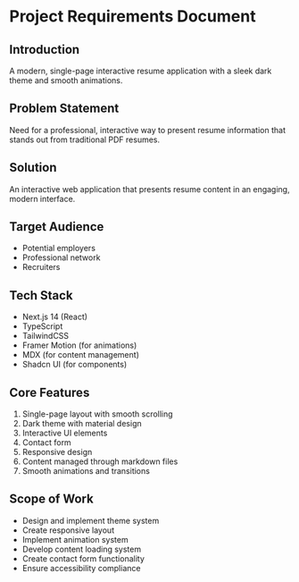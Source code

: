 # Project Requirements Document

## Introduction
A modern, single-page interactive resume application with a sleek dark theme and smooth animations.

## Problem Statement
Need for a professional, interactive way to present resume information that stands out from traditional PDF resumes.

## Solution
An interactive web application that presents resume content in an engaging, modern interface.

## Target Audience
- Potential employers
- Professional network
- Recruiters

## Tech Stack
- Next.js 14 (React)
- TypeScript
- TailwindCSS
- Framer Motion (for animations)
- MDX (for content management)
- Shadcn UI (for components)

## Core Features
1. Single-page layout with smooth scrolling
2. Dark theme with material design
3. Interactive UI elements
4. Contact form
5. Responsive design
6. Content managed through markdown files
7. Smooth animations and transitions

## Scope of Work
- Design and implement theme system
- Create responsive layout
- Implement animation system
- Develop content loading system
- Create contact form functionality
- Ensure accessibility compliance 